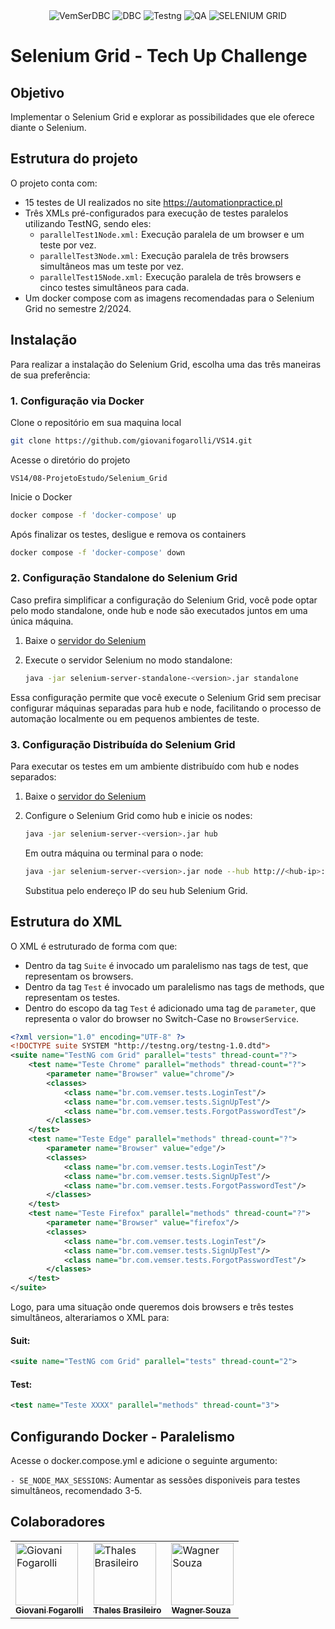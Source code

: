 <div align="center">
    <img alt="VemSerDBC" src="https://img.shields.io/badge/Vem%20Ser%2014-00599C?style=for-the-badge">
    <img alt="DBC" src="https://img.shields.io/badge/DBC-00599C?style=for-the-badge">
    <img alt="Testng" src="https://img.shields.io/badge/TestNG-00599C?style=for-the-badge">
    <img alt="QA" src="https://img.shields.io/badge/QA-43B02A?style=for-the-badge">
    <img alt="SELENIUM GRID" src="https://img.shields.io/badge/Selenium%20Grid-43B02A?style=for-the-badge">
</div>

# Selenium Grid - Tech Up Challenge

## Objetivo

Implementar o Selenium Grid e explorar as possibilidades que ele oferece diante o Selenium.

## Estrutura do projeto

O projeto conta com:

- 15 testes de UI realizados no site https://automationpractice.pl
- Três XMLs pré-configurados para execução de testes paralelos utilizando TestNG, sendo eles:
  - `parallelTest1Node.xml:` Execução paralela de um browser e um teste por vez.
  - `parallelTest3Node.xml:` Execução paralela de três browsers simultâneos mas um teste por vez.
  - `parallelTest15Node.xml:` Execução paralela de três browsers e cinco testes simultâneos para cada.
- Um docker compose com as imagens recomendadas para o Selenium Grid no semestre 2/2024.

## Instalação

Para realizar a instalação do Selenium Grid, escolha uma das três maneiras de sua preferência:

### 1. Configuração via Docker

Clone o repositório em sua maquina local
```bash
git clone https://github.com/giovanifogarolli/VS14.git
```
Acesse o diretório do projeto
```
VS14/08-ProjetoEstudo/Selenium_Grid
```
Inicie o Docker
```bash
docker compose -f 'docker-compose' up
```
Após finalizar os testes, desligue e remova os containers
```bash
docker compose -f 'docker-compose' down
```

### 2. Configuração Standalone do Selenium Grid

Caso prefira simplificar a configuração do Selenium Grid, você pode optar pelo modo standalone, onde hub e node são executados juntos em uma única máquina.

1. Baixe o [servidor do Selenium](https://github.com/SeleniumHQ/selenium/releases/tag/selenium-4.25.0)

2. Execute o servidor Selenium no modo standalone:

    ```bash
    java -jar selenium-server-standalone-<version>.jar standalone
    ```

Essa configuração permite que você execute o Selenium Grid sem precisar configurar máquinas separadas para hub e node, facilitando o processo de automação localmente ou em pequenos ambientes de teste.

### 3. Configuração Distribuída do Selenium Grid

Para executar os testes em um ambiente distribuído com hub e nodes separados:

1. Baixe o [servidor do Selenium](https://github.com/SeleniumHQ/selenium/releases/tag/selenium-4.25.0)

2. Configure o Selenium Grid como hub e inicie os nodes:

    ```bash
    java -jar selenium-server-<version>.jar hub
    ```

   Em outra máquina ou terminal para o node:

    ```bash
    java -jar selenium-server-<version>.jar node --hub http://<hub-ip>:4444
    ```

   Substitua <hub-ip> pelo endereço IP do seu hub Selenium Grid.

## Estrutura do XML

O XML é estruturado de forma com que:

- Dentro da tag `Suite` é invocado um paralelismo nas tags de test, que representam os browsers.
- Dentro da tag `Test` é invocado um paralelismo nas tags de methods, que representam os testes.
- Dentro do escopo da tag `Test` é adicionado uma tag de `parameter`, que representa o valor do browser no Switch-Case no `BrowserService`.

```xml
<?xml version="1.0" encoding="UTF-8" ?>
<!DOCTYPE suite SYSTEM "http://testng.org/testng-1.0.dtd">
<suite name="TestNG com Grid" parallel="tests" thread-count="?">
    <test name="Teste Chrome" parallel="methods" thread-count="?">
        <parameter name="Browser" value="chrome"/>
        <classes>
            <class name="br.com.vemser.tests.LoginTest"/>
            <class name="br.com.vemser.tests.SignUpTest"/>
            <class name="br.com.vemser.tests.ForgotPasswordTest"/>
        </classes>
    </test>
    <test name="Teste Edge" parallel="methods" thread-count="?">
        <parameter name="Browser" value="edge"/>
        <classes>
            <class name="br.com.vemser.tests.LoginTest"/>
            <class name="br.com.vemser.tests.SignUpTest"/>
            <class name="br.com.vemser.tests.ForgotPasswordTest"/>
        </classes>
    </test>
    <test name="Teste Firefox" parallel="methods" thread-count="?">
        <parameter name="Browser" value="firefox"/>
        <classes>
            <class name="br.com.vemser.tests.LoginTest"/>
            <class name="br.com.vemser.tests.SignUpTest"/>
            <class name="br.com.vemser.tests.ForgotPasswordTest"/>
        </classes>
    </test>
</suite>
```

Logo, para uma situação onde queremos dois browsers e três testes simultâneos, alterariamos o XML para:

#### Suit:
```xml
<suite name="TestNG com Grid" parallel="tests" thread-count="2">
```
#### Test:
```xml
<test name="Teste XXXX" parallel="methods" thread-count="3">
```


## Configurando Docker - Paralelismo

Acesse o docker.compose.yml e adicione o seguinte argumento: <br>

`- SE_NODE_MAX_SESSIONS`:   Aumentar as sessões disponiveis para testes simultâneos, recomendado 3-5.

## Colaboradores

<table>
  <tr>
    <td><a href="https://github.com/giovanifogarolli"><img src="https://avatars.githubusercontent.com/giovanifogarolli" width="100px;" alt="Giovani Fogarolli"/><br /><sub><b>Giovani Fogarolli</b></sub></a></td>
    <td><a href="https://github.com/thalesxbrasileiro"><img src="https://avatars.githubusercontent.com/u/71534326?v=4" width="100px;" alt="Thales Brasileiro"/><br /><sub><b>Thales Brasileiro</b></sub></a></td>
    <td><a href="https://github.com/Wagner-Dev-Souza"><img src="https://avatars.githubusercontent.com/u/115811946?v=4" width="100px;" alt="Wagner Souza"/><br /><sub><b>Wagner Souza</b></sub></a></td>
  </tr>
</table>